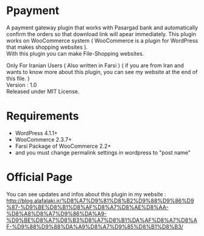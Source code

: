 Ppayment
=========

A payment gateway plugin that works with Pasargad bank and automatically confirm the orders so that download link will apear immediately.
This plugin works on WooCommerce system ( WooCommerce is a plugin for WordPress that makes shopping websites ).<br />
With this plugin you can make File-Shopping websites.

Only For Iranian Users ( Also written in Farsi ) ( if you are from Iran and wants to know more about this plugin, you can see my website at the end of this file. )<br />
Version : 1.0<br />
Released under MIT License.

Requirements
=========

- WordPress 4.1.1+
- WooCommerce 2.3.7+
- Farsi Package of WooCommerce 2.2+
- and you must change permalink settings in wordpress to "post name"

Official Page
=========

You can see updates and infos about this plugin in my website :
http://blog.alafalaki.ir/%D8%A7%D9%81%D8%B2%D9%88%D9%86%D9%87-%D9%BE%D8%B1%D8%AF%D8%A7%D8%AE%D8%AA-%D8%A8%D8%A7%D9%86%DA%A9-%D9%BE%D8%A7%D8%B3%D8%A7%D8%B1%DA%AF%D8%A7%D8%AF-%D9%88%D9%88%DA%A9%D8%A7%D9%85%D8%B1%D8%B3/
